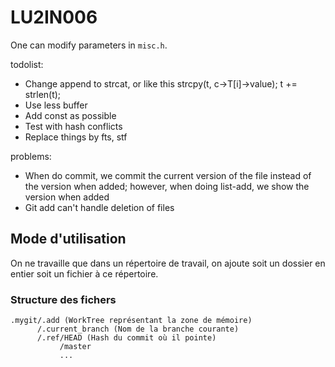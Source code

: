 # LU2IN006

One can modify parameters in ```misc.h```.

todolist:
- Change append to strcat, or like this strcpy(t, c->T[i]->value); t += strlen(t);
- Use less buffer
- Add const as possible
- Test with hash conflicts
- Replace things by fts, stf

problems:
- When do commit, we commit the current version of the file instead of the version when added; however, when doing list-add, we show the version when added
- Git add can't handle deletion of files

## Mode d'utilisation

On ne travaille que dans un répertoire de travail, on ajoute soit un dossier en entier soit un fichier à ce répertoire.

### Structure des fichers

```
.mygit/.add (WorkTree représentant la zone de mémoire)
      /.current_branch (Nom de la branche courante)
      /.ref/HEAD (Hash du commit où il pointe)
           /master
           ...
```